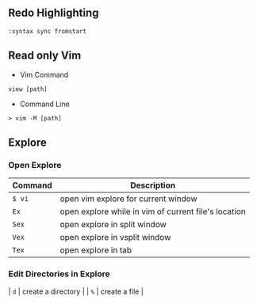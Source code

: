 ## Redo Highlighting

```
:syntax sync fromstart
```

## Read only Vim

* Vim Command
```
view [path]
```
* Command Line
```
> vim -M [path]
```

## Explore

### Open Explore

| Command | Description |
| ------- | ----------- |
| `$ vi`  | open vim explore for current window |
| `Ex` | open explore while in vim of current file's location |
| `Sex` | open explore in split window |
| `Vex` | open explore in vsplit window |
| `Tex` | open explore in tab |

### Edit Directories in Explore

| `d` | create a directory |
| `%` | create a file |

